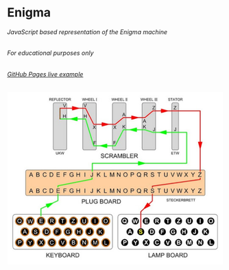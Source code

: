 ﻿# Enigma
###### JavaScript based representation of the Enigma machine
###### *For educational purposes only*
###### [GitHub Pages live example](https://jmcromp.github.io/enigma/)

![Enigma trace](/images/enigmaDiagram.jpg)
